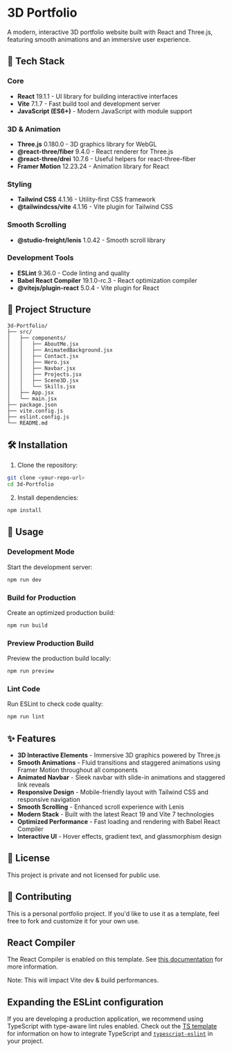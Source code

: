 # 3D Portfolio

A modern, interactive 3D portfolio website built with React and Three.js, featuring smooth animations and an immersive user experience.

## 🚀 Tech Stack

### Core
- **React** 19.1.1 - UI library for building interactive interfaces
- **Vite** 7.1.7 - Fast build tool and development server
- **JavaScript (ES6+)** - Modern JavaScript with module support

### 3D & Animation
- **Three.js** 0.180.0 - 3D graphics library for WebGL
- **@react-three/fiber** 9.4.0 - React renderer for Three.js
- **@react-three/drei** 10.7.6 - Useful helpers for react-three-fiber
- **Framer Motion** 12.23.24 - Animation library for React

### Styling
- **Tailwind CSS** 4.1.16 - Utility-first CSS framework
- **@tailwindcss/vite** 4.1.16 - Vite plugin for Tailwind CSS

### Smooth Scrolling
- **@studio-freight/lenis** 1.0.42 - Smooth scroll library

### Development Tools
- **ESLint** 9.36.0 - Code linting and quality
- **Babel React Compiler** 19.1.0-rc.3 - React optimization compiler
- **@vitejs/plugin-react** 5.0.4 - Vite plugin for React

## 📁 Project Structure

```
3d-Portfolio/
├── src/
│   ├── components/
│   │   ├── AboutMe.jsx
│   │   ├── AnimatedBackground.jsx
│   │   ├── Contact.jsx
│   │   ├── Hero.jsx
│   │   ├── Navbar.jsx
│   │   ├── Projects.jsx
│   │   ├── Scene3D.jsx
│   │   └── Skills.jsx
│   ├── App.jsx
│   └── main.jsx
├── package.json
├── vite.config.js
├── eslint.config.js
└── README.md
```

## 🛠️ Installation

1. Clone the repository:
```bash
git clone <your-repo-url>
cd 3d-Portfolio
```

2. Install dependencies:
```bash
npm install
```

## 🚦 Usage

### Development Mode
Start the development server:
```bash
npm run dev
```

### Build for Production
Create an optimized production build:
```bash
npm run build
```

### Preview Production Build
Preview the production build locally:
```bash
npm run preview
```

### Lint Code
Run ESLint to check code quality:
```bash
npm run lint
```

## ✨ Features

- **3D Interactive Elements** - Immersive 3D graphics powered by Three.js
- **Smooth Animations** - Fluid transitions and staggered animations using Framer Motion throughout all components
- **Animated Navbar** - Sleek navbar with slide-in animations and staggered link reveals
- **Responsive Design** - Mobile-friendly layout with Tailwind CSS and responsive navigation
- **Smooth Scrolling** - Enhanced scroll experience with Lenis
- **Modern Stack** - Built with the latest React 19 and Vite 7 technologies
- **Optimized Performance** - Fast loading and rendering with Babel React Compiler
- **Interactive UI** - Hover effects, gradient text, and glassmorphism design

## 📄 License

This project is private and not licensed for public use.

## 🤝 Contributing

This is a personal portfolio project. If you'd like to use it as a template, feel free to fork and customize it for your own use.

## React Compiler

The React Compiler is enabled on this template. See [this documentation](https://react.dev/learn/react-compiler) for more information.

Note: This will impact Vite dev & build performances.

## Expanding the ESLint configuration

If you are developing a production application, we recommend using TypeScript with type-aware lint rules enabled. Check out the [TS template](https://github.com/vitejs/vite/tree/main/packages/create-vite/template-react-ts) for information on how to integrate TypeScript and [`typescript-eslint`](https://typescript-eslint.io) in your project.
